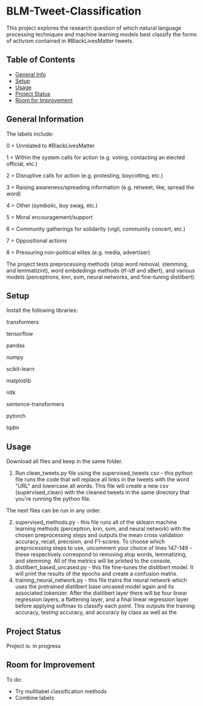 # BLM-Tweet-Classification

This project explores the research question of which natural language processing techniques and machine learning models best classify the forms of activism contained in #BlackLivesMatter tweets.

## Table of Contents
* [General Info](#general-information)
* [Setup](#setup)
* [Usage](#usage)
* [Project Status](#project-status)
* [Room for Improvement](#room-for-improvement)


## General Information
The labels include:

0 = Unrelated to #BlackLivesMatter

1 = Within the system calls for action (e.g. voting, contacting an elected official, etc.)

2 = Disruptive calls for action (e.g. protesting, boycotting, etc.) 

3 = Raising awareness/spreading information (e.g. retweet, like, spread the word) 

4 = Other (symbolic, buy swag, etc.) 

5 = Moral encouragement/support

6 = Community gatherings for solidarity (vigil, community concert, etc.) 

7 = Oppositional actions 

8 = Pressuring non-political elites (e.g. media, advertiser)


The project tests preprocessing methods (stop word removal, stemming, and lemmatizint), word embdedings methods (tf-idf and sBert), and various models (perceptrons, knn, svm, neural networks, and fine-tuning distilbert).

## Setup
Install the following libraries:

transformers

tensorflow

pandas

numpy

scikit-learn

matplotlib

nltk

sentence-transformers

pytorch

tqdm

## Usage
Download all files and keep in the same folder.

1. Run clean_tweets.py file using the supervised_tweets csv - this python file runs the code that will replace all links in the tweets with the word "URL" and lowercase all words. This file will create a new csv (supervised_clean) with the cleaned tweets in the same directory that you're running the python file.

The next files can be run in any order.

2. supervised_methods.py - this file runs all of the sklearn machine learning methods (perceptron, knn, svm, and neural network) with the chosen preprocessing steps and outputs the mean cross validation accuracy, recall, precision, and F1-scores. To choose which preprocessing steps to use, uncomment your choice of lines 147-149 – these respectively correspond to removing stop words, lemmatizing, and stemming. All of the metrics will be printed to the console.
3. distilbert_based_uncased.py - this file fine-tunes the distilbert model. It will print the results of the epochs and create a confusion matrix.
4. training_neural_network.py - this file trains the neural network which uses the pretrained distilbert base uncased model again and its associated tokenizer. After the distilbert layer there will be four linear regression layers, a flattening layer, and a final linear regression layer before applying softmax to classify each point. This outputs the training accuracy, testing accuracy, and accuracy by class as well as the 

## Project Status
Project is: in progress

## Room for Improvement
To do:
- Try multilabel classification methods
- Combine labels

